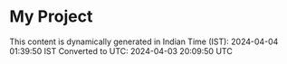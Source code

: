 # My Project

This content is dynamically generated in Indian Time (IST): 2024-04-04 01:39:50 IST
Converted to UTC: 2024-04-03 20:09:50 UTC
